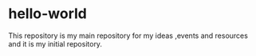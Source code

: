 # hello-world
This repository is my main repository for my ideas ,events and resources and it is my initial repository. 
